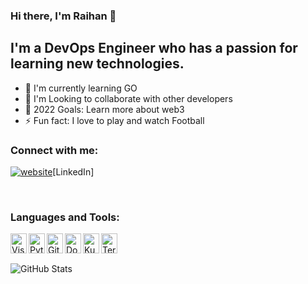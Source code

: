 ### Hi there, I'm Raihan 👋

## I'm a DevOps Engineer who has a passion for learning new technologies.
-   🔭 I'm currently learning GO
-   🌱 I'm Looking to collaborate with other developers
-   🥅 2022 Goals: Learn more about web3
-   ⚡ Fun fact: I love to play and watch Football

### Connect with me:

[![website](./img/linkedin-light.svg)](https://www.linkedin.com/in/raihan-a-843296157/)[LinkedIn]

<br />

### Languages and Tools:

<img height="32" align="left" alt="Visual Studio Code" width="26px" src="https://cdn.jsdelivr.net/gh/devicons/devicon/icons/vscode/vscode-original.svg" />
<img height="32" align="left" alt="Python" width="26px" src="https://unpkg.com/simple-icons@v6/icons/python.svg" />
<img height="32" align="left" alt="GitHub" width="26px" src="https://unpkg.com/simple-icons@v6/icons/github.svg" />
<img height="32" align="left" alt="Docker" width="26px" src="https://unpkg.com/simple-icons@v6/icons/docker.svg" />
<img height="32" align="left" alt="Kubernetes" width="26px" src="https://unpkg.com/simple-icons@v6/icons/kubernetes.svg" />
<img height="32" align="left" alt="Terraform" width="26px" src="https://unpkg.com/simple-icons@v6/icons/terraform.svg" />

<br />
<br />

![GitHub Stats](https://github-readme-stats.vercel.app/api?username=raihan11x&theme=radical)
